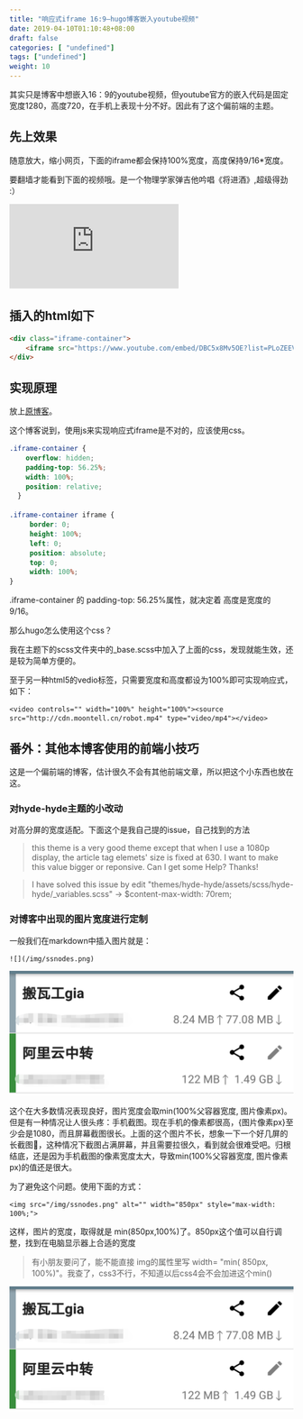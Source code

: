 ```yaml
---
title: "响应式iframe 16:9—hugo博客嵌入youtube视频"
date: 2019-04-10T01:10:48+08:00
draft: false
categories: [ "undefined"]
tags: ["undefined"]
weight: 10
---
```


其实只是博客中想嵌入16：9的youtube视频，但youtube官方的嵌入代码是固定宽度1280，高度720，在手机上表现十分不好。因此有了这个偏前端的主题。
<!--more-->

## 先上效果

随意放大，缩小网页，下面的iframe都会保持100%宽度，高度保持9/16*宽度。

要翻墙才能看到下面的视频哦。是一个物理学家弹吉他吟唱《将进酒》,超级得劲 :）

<div class="iframe-container">
    <iframe src="https://www.youtube.com/embed/DBC5x8Mv5OE?list=PLoZEEVUrMkMSIkfSbEXNQFubB4yOjMz2a" frameborder="0" allow="accelerometer; autoplay; encrypted-media; gyroscope; picture-in-picture" allowfullscreen></iframe>
</div>

## 插入的html如下

```html
<div class="iframe-container">
    <iframe src="https://www.youtube.com/embed/DBC5x8Mv5OE?list=PLoZEEVUrMkMSIkfSbEXNQFubB4yOjMz2a" frameborder="0" allow="accelerometer; autoplay; encrypted-media; gyroscope; picture-in-picture" allowfullscreen></iframe>
</div>
```

## 实现原理

放上[原博客](https://benmarshall.me/responsive-iframes/)。

这个博客说到，使用js来实现响应式iframe是不对的，应该使用css。

```css
.iframe-container {
	overflow: hidden;
	padding-top: 56.25%;
	width: 100%;
	position: relative;
  }
   
.iframe-container iframe {
	 border: 0;
	 height: 100%;
	 left: 0;
	 position: absolute;
	 top: 0;
	 width: 100%;
}
```

.iframe-container 的 padding-top: 56.25%属性，就决定着 高度是宽度的9/16。

那么hugo怎么使用这个css？

我在主题下的scss文件夹中的_base.scss中加入了上面的css，发现就能生效，还是较为简单方便的。

至于另一种html5的vedio标签，只需要宽度和高度都设为100%即可实现响应式，如下：

```shell
<video controls="" width="100%" height="100%"><source src="http://cdn.moontell.cn/robot.mp4" type="video/mp4"></video>
```


## 番外：其他本博客使用的前端小技巧

这是一个偏前端的博客，估计很久不会有其他前端文章，所以把这个小东西也放在这。

### 对hyde-hyde主题的小改动

对高分屏的宽度适配。下面这个是我自己提的issue，自己找到的方法

>this theme is a very good theme except that when I use a 1080p display, the article tag elemets' size is fixed at 630. I want to make this value bigger or reponsive. Can I get some Help? Thanks!

>I have solved this issue by edit "themes/hyde-hyde/assets/scss/hyde-hyde/_variables.scss" -> $content-max-width: 70rem;

### 对博客中出现的图片宽度进行定制

一般我们在markdown中插入图片就是：

```shell
![](/img/ssnodes.png)
```

![](/img/ssnodes.png)

这个在大多数情况表现良好，图片宽度会取min(100%父容器宽度, 图片像素px)。但是有一种情况让人很头疼：手机截图。现在手机的像素都很高，{图片像素px}至少会是1080，而且屏幕截图很长。上面的这个图片不长，想象一下一个好几屏的长截图🤢，这种情况下截图占满屏幕，并且需要拉很久，看到就会很难受吧。归根结底，还是因为手机截图的像素宽度太大，导致min(100%父容器宽度, 图片像素px)的值还是很大。

为了避免这个问题。使用下面的方式：

```
<img src="/img/ssnodes.png" alt="" width="850px" style="max-width: 100%;">
```
这样，图片的宽度，取得就是 min(850px,100%)了。850px这个值可以自行调整，找到在电脑显示器上合适的宽度

> 有小朋友要问了，能不能直接 img的属性里写 width= "min( 850px, 100%)"。我查了，css3不行，不知道以后css4会不会加进这个min()

<img src="/img/ssnodes.png" alt="" width="600px" style="max-width: 100%;">
